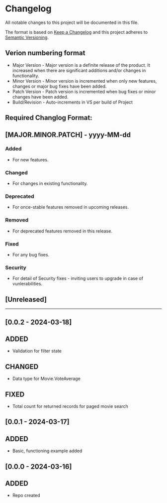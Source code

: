 # Changelog
All notable changes to this project will be documented in this file.

The format is based on [Keep a Changelog](http://keepachangelog.com/en/1.0.0/)
and this project adheres to [Semantic Versioning](http://semver.org/spec/v2.0.0.html).

## Verion numbering format
- Major Version - Major version is a definite release of the product. It increased when there are significant additions and/or changes in functionality.
- Minor Version - Minor version is incremented when only new features, changes or major bug fixes have been added.
- Patch Version - Patch version is incremented when bug fixes or minor changes have been added.
- Build/Revision - Auto-increments in VS per build of Project

## Required Changlog Format:
## [MAJOR.MINOR.PATCH] - yyyy-MM-dd
### Added
- For new features.
### Changed
- For changes in existing functionality.
### Deprecated
- For once-stable features removed in upcoming releases.
### Removed
- For deprecated features removed in this release.
### Fixed
- For any bug fixes.
### Security
- For detail of Security fixes - inviting users to upgrade in case of vunlerabilities.

## [Unreleased]

---------------------------------------------------------------------------------------------------------
## [0.0.2 - 2024-03-18]
## ADDED
- Validation for filter state
## CHANGED
- Data type for Movie.VoteAverage
## FIXED
- Total count for returned records for paged movie search

## [0.0.1 - 2024-03-17]
## ADDED
- Basic, functioning example added

## [0.0.0 - 2024-03-16]
## ADDED
- Repo created